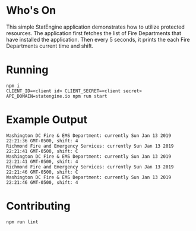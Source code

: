# Who's On

This simple StatEngine application demonstrates how to utilize protected resources.
The application first fetches the list of Fire Departments that have installed the application.
Then every 5 seconds, it prints the each Fire Departments current time and shift.

# Running
```
npm i
CLIENT_ID=<client id> CLIENT_SECRET=<client secret> API_DOMAIN=statengine.io npm run start
```

# Example Output
```
Washington DC Fire & EMS Department: currently Sun Jan 13 2019 22:21:36 GMT-0500, shift: 4
Richmond Fire and Emergency Services: currently Sun Jan 13 2019 22:21:41 GMT-0500, shift: C
Washington DC Fire & EMS Department: currently Sun Jan 13 2019 22:21:41 GMT-0500, shift: 4
Richmond Fire and Emergency Services: currently Sun Jan 13 2019 22:21:46 GMT-0500, shift: C
Washington DC Fire & EMS Department: currently Sun Jan 13 2019 22:21:46 GMT-0500, shift: 4
```

# Contributing
```
npm run lint
```


